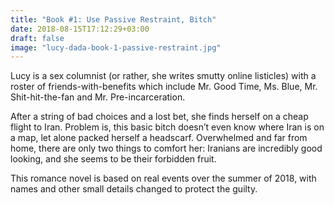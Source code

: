 ```yaml
---
title: "Book #1: Use Passive Restraint, Bitch"
date: 2018-08-15T17:12:29+03:00
draft: false
image: "lucy-dada-book-1-passive-restraint.jpg"
---
```


Lucy is a sex columnist (or rather, she writes smutty online listicles) with a roster of friends-with-benefits which include Mr. Good Time, Ms. Blue, Mr. Shit-hit-the-fan and Mr. Pre-incarceration. 

After a string of bad choices and a lost bet, she finds herself on a cheap flight to Iran. Problem is, this basic bitch doesn’t even know where Iran is on a map, let alone packed herself a headscarf. Overwhelmed and far from home, there are only two things to comfort her: Iranians are incredibly good looking, and she seems to be their forbidden fruit. 

This romance novel is based on real events over the summer of 2018, with names and other small details changed to protect the guilty.
